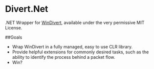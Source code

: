 # Divert.Net

.NET Wrapper for [WinDivert](https://github.com/basil00/Divert), available under the very permissive MIT License. 

##Goals

 - Wrap WinDivert in a fully managed, easy to use CLR library.
 - Provide helpful extensions for commonly desired tasks, such as the ability to identify the process behind a packet flow.
 - Win?
